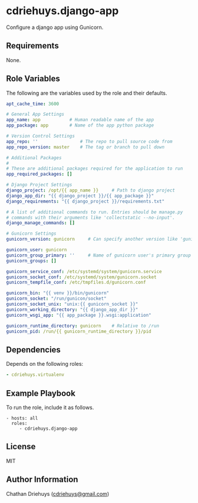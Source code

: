 cdriehuys.django-app
=========

Configure a django app using Gunicorn.

Requirements
------------

None.

Role Variables
--------------

The following are the variables used by the role and their defaults.

```YAML
apt_cache_time: 3600

# General App Settings
app_name: app           # Human readable name of the app
app_package: app        # Name of the app python package

# Version Control Settings
app_repo: ''                # The repo to pull source code from
app_repo_version: master    # The tag or branch to pull down

# Additional Packages
#
# These are additional packages required for the application to run
app_required_packages: []

# Django Project Settings
django_project: /opt/{{ app_name }}     # Path to django project
django_app_dir: "{{ django_project }}/{{ app_package }}"
django_requirements: "{{ django_project }}/requirements.txt"

# A list of additional commands to run. Entries should be manage.py
# commands with their arguments like 'collectstatic --no-input'.
django_manage_commands: []

# Gunicorn Settings
gunicorn_version: gunicorn     # Can specify another version like 'gunicorn >= 19.7'

gunicorn_user: gunicorn
gunicorn_group_primary: ''     # Name of gunicorn user's primary group
gunicorn_groups: []

gunicorn_service_conf: /etc/systemd/system/gunicorn.service
gunicorn_socket_conf: /etc/systemd/system/gunicorn.socket
gunicorn_tempfile_conf: /etc/tmpfiles.d/gunicorn.conf

gunicorn_bin: "{{ venv }}/bin/gunicorn"
gunicorn_socket: "/run/gunicon/socket"
gunicorn_socket_unix: "unix:{{ gunicorn_socket }}"
gunicorn_working_directory: "{{ django_app_dir }}"
gunicorn_wsgi_app: "{{ app_package }}.wsgi:application"

gunicorn_runtime_directory: gunicorn    # Relative to /run
gunicorn_pid: /run/{{ gunicorn_runtime_directory }}/pid
```

Dependencies
------------

Depends on the following roles:

```YAML
- cdriehuys.virtualenv
```

Example Playbook
----------------

To run the role, include it as follows.

    - hosts: all
      roles:
         - cdriehuys.django-app

License
-------

MIT

Author Information
------------------

Chathan Driehuys (cdriehuys@gmail.com)
